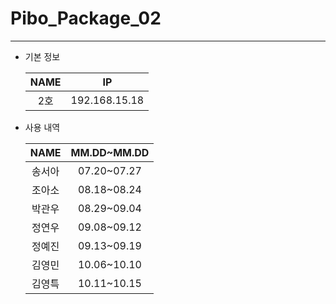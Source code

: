 # Pibo_Package_02
---

* 기본 정보

    |NAME|IP|
    |:---:|:---:|
    |2호|192.168.15.18|


* 사용 내역

    |NAME|MM.DD~MM.DD|
    |:---:|:---:|
    |송서아|07.20~07.27|
    |조아소|08.18~08.24|
    |박관우|08.29~09.04|
    |정연우|09.08~09.12|
    |정예진|09.13~09.19|
    |김영민|10.06~10.10|
    |김영특|10.11~10.15|
